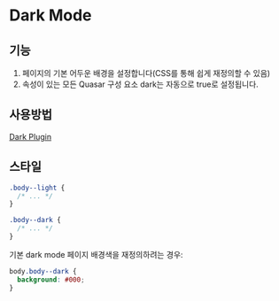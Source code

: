 # Dark Mode

## 기능

1. 페이지의 기본 어두운 배경을 설정합니다(CSS를 통해 쉽게 재정의할 수 있음)
2. 속성이 있는 모든 Quasar 구성 요소 dark는 자동으로 true로 설정됩니다.

## 사용방법

[Dark Plugin](/frontend/quasar/plugin/dark)

## 스타일

```css
.body--light {
  /* ... */
}

.body--dark {
  /* ... */
}
```

기본 dark mode 페이지 배경색을 재정의하려는 경우:

```css
body.body--dark {
  background: #000;
}
```
